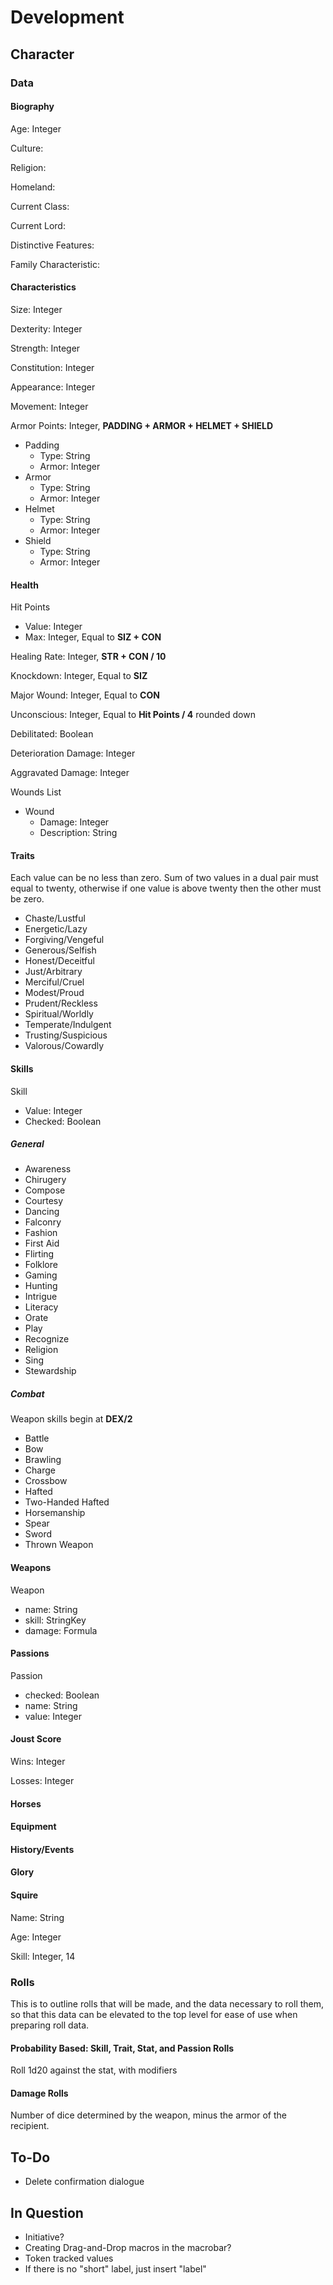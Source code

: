 # Development

## Character

### Data

#### Biography

Age: Integer

Culture:

Religion:

Homeland:

Current Class:

Current Lord:

Distinctive Features:

Family Characteristic:

#### Characteristics

Size: Integer

Dexterity: Integer

Strength: Integer

Constitution: Integer

Appearance: Integer

Movement: Integer

Armor Points: Integer, **PADDING + ARMOR + HELMET + SHIELD**

- Padding
  - Type: String
  - Armor: Integer
- Armor
  - Type: String
  - Armor: Integer
- Helmet
  - Type: String
  - Armor: Integer
- Shield
  - Type: String
  - Armor: Integer


#### Health

Hit Points

- Value: Integer
- Max: Integer, Equal to **SIZ + CON**

Healing Rate: Integer, **STR + CON / 10**

Knockdown: Integer, Equal to **SIZ**

Major Wound: Integer, Equal to **CON**

Unconscious: Integer, Equal to **Hit Points / 4** rounded down

Debilitated: Boolean

Deterioration Damage: Integer

Aggravated Damage: Integer

Wounds List

- Wound
  - Damage: Integer
  - Description: String

#### Traits

Each value can be no less than zero. Sum of two values in a dual pair must equal to twenty, otherwise if one value is above twenty then the other must be zero.

- Chaste/Lustful
- Energetic/Lazy
- Forgiving/Vengeful
- Generous/Selfish
- Honest/Deceitful
- Just/Arbitrary
- Merciful/Cruel
- Modest/Proud
- Prudent/Reckless
- Spiritual/Worldly
- Temperate/Indulgent
- Trusting/Suspicious
- Valorous/Cowardly

#### Skills

Skill

- Value: Integer
- Checked: Boolean

##### General

- Awareness
- Chirugery
- Compose
- Courtesy
- Dancing
- Falconry
- Fashion
- First Aid
- Flirting
- Folklore
- Gaming
- Hunting
- Intrigue
- Literacy
- Orate
- Play
- Recognize
- Religion
- Sing
- Stewardship

##### Combat

Weapon skills begin at **DEX/2**

- Battle
- Bow
- Brawling
- Charge
- Crossbow
- Hafted
- Two-Handed Hafted
- Horsemanship
- Spear
- Sword
- Thrown Weapon

#### Weapons

Weapon

- name: String
- skill: StringKey
- damage: Formula

#### Passions

Passion

- checked: Boolean
- name: String
- value: Integer

#### Joust Score

Wins: Integer

Losses: Integer

#### Horses

#### Equipment

#### History/Events

#### Glory

#### Squire

Name: String

Age: Integer

Skill: Integer, 14

### Rolls

This is to outline rolls that will be made, and the data necessary to roll them, so that this data can be elevated to the top level for ease of use when preparing roll data.

#### Probability Based: Skill, Trait, Stat, and Passion Rolls

Roll 1d20 against the stat, with modifiers

#### Damage Rolls

Number of dice determined by the weapon, minus the armor of the recipient.

## To-Do

- Delete confirmation dialogue

## In Question

- Initiative?
- Creating Drag-and-Drop macros in the macrobar?
- Token tracked values
- If there is no "short" label, just insert "label"